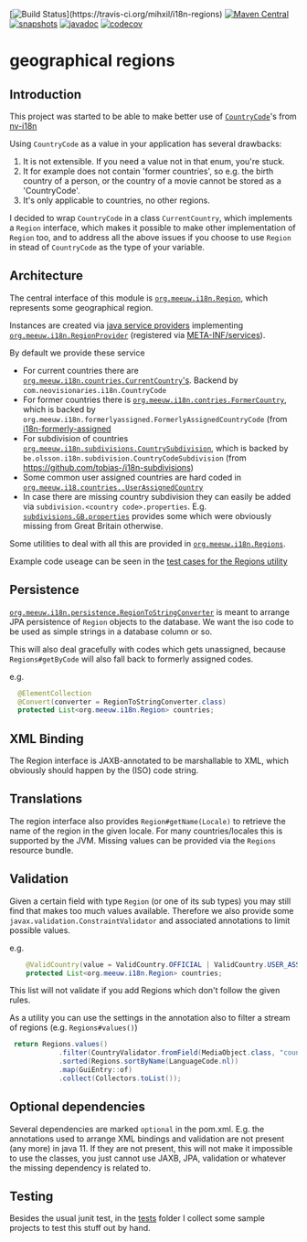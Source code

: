 [![Build Status](https://travis-ci.org/mihxil/i18n-regions.svg?)](https://travis-ci.org/mihxil/i18n-regions)
[![Maven Central](https://img.shields.io/maven-central/v/org.meeuw.i18n/i18n-regions.svg?label=Maven%20Central)](https://search.maven.org/search?q=g:%22org.meeuw.i18n%22)
[![snapshots](https://img.shields.io/nexus/s/https/oss.sonatype.org/org.meeuw.i18n/i18n-regions.svg)](https://oss.sonatype.org/content/repositories/staging/org/meeuw/i18n/)
[![javadoc](http://www.javadoc.io/badge/org.meeuw.i18n/i18n-regions.svg?color=blue)](http://www.javadoc.io/doc/org.meeuw.i18n/i18n-regions)
[![codecov](https://codecov.io/gh/mihxil/i18n-regions/branch/master/graph/badge.svg)](https://codecov.io/gh/mihxil/i18n-regions)


geographical regions
=============

Introduction
---
This project was started to be able to make better use of [`CountryCode`](https://github.com/TakahikoKawasaki/nv-i18n/blob/master/src/main/java/com/neovisionaries/i18n/CountryCode.java)'s from [nv-i18n](https://github.com/TakahikoKawasaki/nv-i18n)

Using `CountryCode` as a value in your application has several drawbacks:

1. It is not extensible. If you need a value not in that enum, you're stuck.
2. It for example does not contain 'former countries', so e.g. the birth country of a person, or the country of a movie cannot be stored as a 'CountryCode'.
3. It's only applicable to countries, no other regions.

I decided to wrap `CountryCode` in a class `CurrentCountry`, which implements a `Region` interface, which makes it possible to make other implementation of `Region` too, and to address all the above issues if you choose to use `Region` in stead of `CountryCode` as the type of your variable.


Architecture
---
The central interface of this module is [`org.meeuw.i18n.Region`](src/main/java/org/meeuw/i18n/Region.java), which represents some geographical region.

Instances are created via  [java service providers](https://www.baeldung.com/java-spi) implementing [`org.meeuw.i18n.RegionProvider`](src/main/java/org/meeuw/i18n/RegionProvider.java) (registered via [META-INF/services](src/main/resourcces/META-INF/services/org.meeuw.i18n.RegionProvider)).

By default we provide these service 

- For current countries there are [`org.meeuw.i18n.countries.CurrentCountry`'s](src/main/java/org/meeuw/i18n/countries/CurrentCountry.java). Backend by `com.neovisionaries.i18n.CountryCode`
- For former countries there is [`org.meeuw.i18n.contries.FormerCountry`](src/main/java/org/meeuw/i18n/countries/FormerCountry.java), which is backed by  `org.meeuw.i18n.formerlyassigned.FormerlyAssignedCountryCode` (from [i18n-formerly-assigned](https://github.com/mihxil/i18n-formerly-assigned)
- For subdivision of countries [`org.meeuw.i18n.subdivisions.CountrySubdivision`](src/main/java/org/meeuw/i18n/subdivisions/CountrySubdivision.java), which is backed by 
`be.olsson.i18n.subdivision.CountryCodeSubdivision` (from https://github.com/tobias-/i18n-subdivisions)
- Some common user assigned countries are  hard coded in [`org.meeuw.i18.countries..UserAssignedCountry`](src/main/java/org/meeuw/i18n/countries/UserAssignedCountry.java)
- In case there are missing country subdivision they can easily be added via `subdivision.<country code>.properties`. E.g. [`subdivisions.GB.properties`](src/main/resources/subdivisions.GB.properties) provides some which were obviously missing from Great Britain otherwise.


Some utilities to deal with all this are provided in [`org.meeuw.i18n.Regions`](src/main/java/org/meeuw/i18n/Regions.java). 

Example code useage can be seen in the [test cases for the Regions utility](src/test/java/org/meeuw/i18n/RegionsTest.java)
 

Persistence
-----------
[`org.meeuw.i18n.persistence.RegionToStringConverter`](src/main/java/org/meeuw/i18n/persistence/.RegionToStringConverter.java) is meant to arrange JPA persistence of `Region` objects to the database. We want the iso code to be used as simple strings in a database column or so.

This will also deal gracefully with codes which gets unassigned, because `Regions#getByCode` will also fall back to formerly assigned codes.

e.g.
```java
  @ElementCollection
  @Convert(converter = RegionToStringConverter.class)
  protected List<org.meeuw.i18n.Region> countries;
```


XML Binding
----
The Region interface is JAXB-annotated to be marshallable to XML, which obviously should happen by the (ISO) code string.

Translations
----
The region interface also provides `Region#getName(Locale)` to retrieve the name of the region in the given locale. For many countries/locales this is supported by the JVM. Missing values can be provided via the `Regions` resource bundle.

Validation
-----
Given a certain field with type `Region` (or one of its sub types) you may still find that makes too much values available. Therefore we also provide some `javax.validation.ConstraintValidator` and associated annotations to limit possible values.

e.g.
```java
    @ValidCountry(value = ValidCountry.OFFICIAL | ValidCountry.USER_ASSIGNED | ValidCountry.FORMER, includes = {"GB-ENG", "GB-NIR", "GB-SCT", "GB-WLS"})
    protected List<org.meeuw.i18n.Region> countries;
```

This list will not validate if you add Regions which don't follow the given rules.

As a utility you can use the settings in the annotation also to filter a stream of regions (e.g. `Regions#values()`)
```java 
 return Regions.values()
            .filter(CountryValidator.fromField(MediaObject.class, "countries"))
            .sorted(Regions.sortByName(LanguageCode.nl))
            .map(GuiEntry::of)
            .collect(Collectors.toList());
```

Optional dependencies
----
Several dependencies are marked `optional` in the pom.xml. E.g. the annotations used to arrange XML bindings and validation are not present (any more) in java 11. If they are not present, this will not make it impossible to use the classes, you just cannot use JAXB, JPA, validation or whatever the missing dependency is related to.


Testing
----
Besides the usual junit test, in the [tests](tests) folder I collect some sample projects to test this stuff out by hand.


